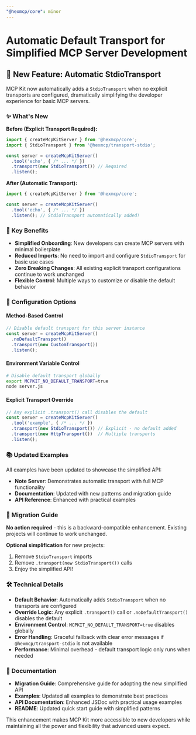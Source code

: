 ```yaml
---
"@hexmcp/core": minor
---
```


# Automatic Default Transport for Simplified MCP Server Development

## 🚀 New Feature: Automatic StdioTransport

MCP Kit now automatically adds a `StdioTransport` when no explicit transports are configured, dramatically simplifying the developer experience for basic MCP servers.

### ✨ What's New

**Before (Explicit Transport Required):**
```typescript
import { createMcpKitServer } from '@hexmcp/core';
import { StdioTransport } from '@hexmcp/transport-stdio';

const server = createMcpKitServer()
  .tool('echo', { /* ... */ })
  .transport(new StdioTransport()) // Required
  .listen();
```

**After (Automatic Transport):**
```typescript
import { createMcpKitServer } from '@hexmcp/core';

const server = createMcpKitServer()
  .tool('echo', { /* ... */ })
  .listen(); // StdioTransport automatically added!
```

### 🎯 Key Benefits

- **Simplified Onboarding**: New developers can create MCP servers with minimal boilerplate
- **Reduced Imports**: No need to import and configure `StdioTransport` for basic use cases
- **Zero Breaking Changes**: All existing explicit transport configurations continue to work unchanged
- **Flexible Control**: Multiple ways to customize or disable the default behavior

### 🔧 Configuration Options

#### Method-Based Control
```typescript
// Disable default transport for this server instance
const server = createMcpKitServer()
  .noDefaultTransport()
  .transport(new CustomTransport())
  .listen();
```

#### Environment Variable Control
```bash
# Disable default transport globally
export MCPKIT_NO_DEFAULT_TRANSPORT=true
node server.js
```

#### Explicit Transport Override
```typescript
// Any explicit .transport() call disables the default
const server = createMcpKitServer()
  .tool('example', { /* ... */ })
  .transport(new StdioTransport()) // Explicit - no default added
  .transport(new HttpTransport())  // Multiple transports
  .listen();
```

### 📚 Updated Examples

All examples have been updated to showcase the simplified API:

- **Note Server**: Demonstrates automatic transport with full MCP functionality
- **Documentation**: Updated with new patterns and migration guide
- **API Reference**: Enhanced with practical examples

### 🔄 Migration Guide

**No action required** - this is a backward-compatible enhancement. Existing projects will continue to work unchanged.

**Optional simplification** for new projects:
1. Remove `StdioTransport` imports
2. Remove `.transport(new StdioTransport())` calls
3. Enjoy the simplified API!

### 🛠️ Technical Details

- **Default Behavior**: Automatically adds `StdioTransport` when no transports are configured
- **Override Logic**: Any explicit `.transport()` call or `.noDefaultTransport()` disables the default
- **Environment Control**: `MCPKIT_NO_DEFAULT_TRANSPORT=true` disables globally
- **Error Handling**: Graceful fallback with clear error messages if `@hexmcp/transport-stdio` is not available
- **Performance**: Minimal overhead - default transport logic only runs when needed

### 📖 Documentation

- **Migration Guide**: Comprehensive guide for adopting the new simplified API
- **Examples**: Updated all examples to demonstrate best practices
- **API Documentation**: Enhanced JSDoc with practical usage examples
- **README**: Updated quick start guide with simplified patterns

This enhancement makes MCP Kit more accessible to new developers while maintaining all the power and flexibility that advanced users expect.
